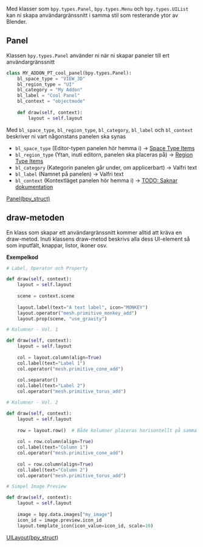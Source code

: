 Med klasser som `bpy.types.Panel`, `bpy.types.Menu` och `bpy.types.UIList` kan ni skapa användargränssnitt i samma stil som resterande ytor av Blender.
## Panel
Klassen `bpy.types.Panel` använder ni när ni skapar paneler till ert användargränssnitt

```python
class MY_ADDON_PT_cool_panel(bpy.types.Panel):
	bl_space_type = "VIEW_3D"
	bl_region_type = "UI"
	bl_category = "My Addon"
	bl_label = "Cool Panel"
	bl_context = "objectmode"
	
	def draw(self, context):
		layout = self.layout
```
Med `bl_space_type`, `bl_region_type`, `bl_category`, `bl_label` och `bl_context` beskriver ni vart någonstans panelen ska synas

* `bl_space_type` (Editor-typen panelen hör hemma i) -> [Space Type Items](https://docs.blender.org/api/current/bpy_types_enum_items/space_type_items.html#rna-enum-space-type-items)
* `bl_region_type` (Ytan, inuti editorn, panelen ska placeras på) -> [Region Type Items](https://docs.blender.org/api/current/bpy_types_enum_items/region_type_items.html#rna-enum-region-type-items)
* `bl_category` (Kategorin panelen går under, om applicerbart) -> Valfri text
* `bl_label` (Namnet på panelen) -> Valfri text
* `bl_context` (Kontextläget panelen hör hemma i) -> [TODO: Saknar dokumentation](https://docs.blender.org/api/current/bpy.types.Panel.html#bpy.types.Panel.bl_context)

[Panel(bpy_struct)](https://docs.blender.org/api/current/bpy.types.Panel.html#bpy.types.Panel)
## draw-metoden

En klass som skapar ett användargränssnitt kommer alltid att kräva en draw-metod. Inuti klassens draw-metod beskrivs alla dess UI-element så som inputfält, knappar, listor, ikoner osv.

**Exempelkod**
```python
# Label, Operator och Property

def draw(self, context):
	layout = self.layout
	
	scene = context.scene
	
	layout.label(text="A text label", icon="MONKEY")
	layout.operator("mesh.primitive_monkey_add")
	layout.prop(scene, "use_gravity")
```
```python
# Kolumner - Vol. 1

def draw(self, context):
	layout = self.layout
	
	col = layout.column(align=True)
	col.label(text="Label 1")
	col.operator("mesh.primitive_cone_add")
	
	col.separator()
	col.label(text="Label 2")
	col.operator("mesh.primitive_torus_add")
```
```python
# Kolumner - Vol. 2

def draw(self, context):
	layout = self.layout
	
	row = layout.row()  # Både kolumner placeras horisontellt på samma rad
	
	col = row.column(align=True)
	col.label(text="Column 1")
	col.operator("mesh.primitive_cone_add")
	
	col = row.column(align=True)
	col.label(text="Column 2")
	col.operator("mesh.primitive_torus_add")
```
```python
# Simpel Image Preview

def draw(self, context):
	layout = self.layout
	
	image = bpy.data.images["my_image"]
	icon_id = image.preview.icon_id
	layout.template_icon(icon_value=icon_id, scale=10)
```
[UILayout(bpy_struct)](https://docs.blender.org/api/current/bpy.types.UILayout.html)